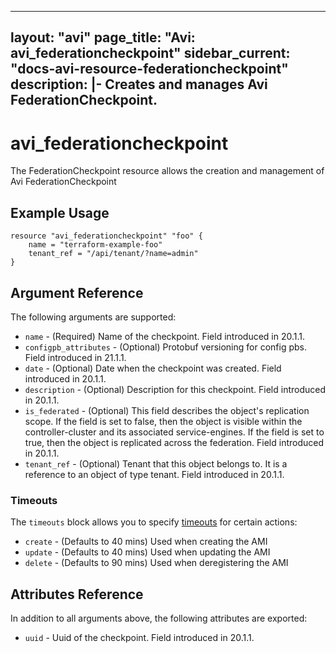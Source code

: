 <!--
    Copyright 2021 VMware, Inc.
    SPDX-License-Identifier: Mozilla Public License 2.0
-->
---
layout: "avi"
page_title: "Avi: avi_federationcheckpoint"
sidebar_current: "docs-avi-resource-federationcheckpoint"
description: |-
  Creates and manages Avi FederationCheckpoint.
---

# avi_federationcheckpoint

The FederationCheckpoint resource allows the creation and management of Avi FederationCheckpoint

## Example Usage

```hcl
resource "avi_federationcheckpoint" "foo" {
    name = "terraform-example-foo"
    tenant_ref = "/api/tenant/?name=admin"
}
```

## Argument Reference

The following arguments are supported:

* `name` - (Required) Name of the checkpoint. Field introduced in 20.1.1.
* `configpb_attributes` - (Optional) Protobuf versioning for config pbs. Field introduced in 21.1.1.
* `date` - (Optional) Date when the checkpoint was created. Field introduced in 20.1.1.
* `description` - (Optional) Description for this checkpoint. Field introduced in 20.1.1.
* `is_federated` - (Optional) This field describes the object's replication scope. If the field is set to false, then the object is visible within the controller-cluster and its associated service-engines. If the field is set to true, then the object is replicated across the federation. Field introduced in 20.1.1.
* `tenant_ref` - (Optional) Tenant that this object belongs to. It is a reference to an object of type tenant. Field introduced in 20.1.1.


### Timeouts

The `timeouts` block allows you to specify [timeouts](https://www.terraform.io/docs/configuration/resources.html#timeouts) for certain actions:

* `create` - (Defaults to 40 mins) Used when creating the AMI
* `update` - (Defaults to 40 mins) Used when updating the AMI
* `delete` - (Defaults to 90 mins) Used when deregistering the AMI

## Attributes Reference

In addition to all arguments above, the following attributes are exported:

* `uuid` -  Uuid of the checkpoint. Field introduced in 20.1.1.

